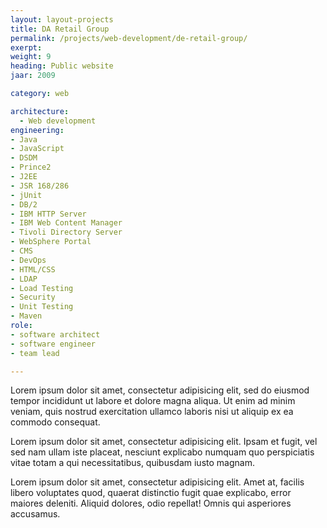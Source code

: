 ```yaml
---
layout: layout-projects
title: DA Retail Group
permalink: /projects/web-development/de-retail-group/
exerpt:
weight: 9
heading: Public website
jaar: 2009

category: web

architecture:
  - Web development
engineering:
- Java
- JavaScript
- DSDM
- Prince2
- J2EE
- JSR 168/286
- jUnit
- DB/2
- IBM HTTP Server
- IBM Web Content Manager
- Tivoli Directory Server
- WebSphere Portal
- CMS
- DevOps
- HTML/CSS
- LDAP
- Load Testing
- Security
- Unit Testing
- Maven
role: 
- software architect
- software engineer
- team lead

---
```



Lorem ipsum dolor sit amet, consectetur adipisicing elit, sed do eiusmod tempor incididunt ut labore et dolore magna aliqua. Ut enim ad minim veniam, quis nostrud exercitation ullamco laboris nisi ut aliquip ex ea commodo consequat.

Lorem ipsum dolor sit amet, consectetur adipisicing elit. Ipsam et fugit, vel sed nam ullam iste placeat, nesciunt explicabo numquam quo perspiciatis vitae totam a qui necessitatibus, quibusdam iusto magnam.

Lorem ipsum dolor sit amet, consectetur adipisicing elit. Amet at, facilis libero voluptates quod, quaerat distinctio fugit quae explicabo, error maiores deleniti. Aliquid dolores, odio repellat! Omnis qui asperiores accusamus.